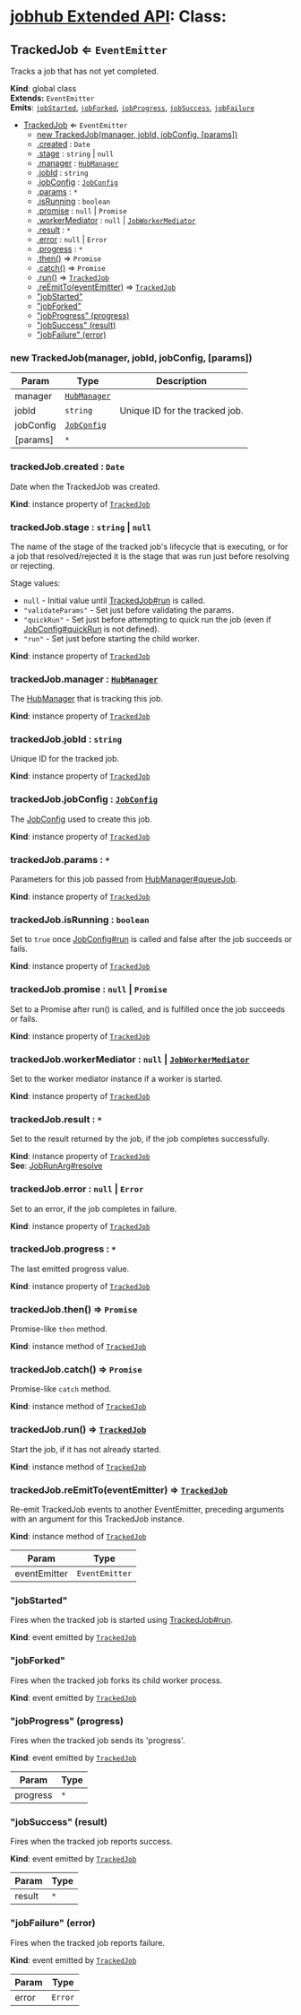 # [jobhub Extended API](README.md): Class:

<a name="TrackedJob"></a>

## TrackedJob ⇐ <code>EventEmitter</code>
Tracks a job that has not yet completed.

**Kind**: global class  
**Extends:** <code>EventEmitter</code>  
**Emits**: <code>[jobStarted](TrackedJob.md#TrackedJob+event_jobStarted)</code>, <code>[jobForked](TrackedJob.md#TrackedJob+event_jobForked)</code>, <code>[jobProgress](TrackedJob.md#TrackedJob+event_jobProgress)</code>, <code>[jobSuccess](TrackedJob.md#TrackedJob+event_jobSuccess)</code>, <code>[jobFailure](TrackedJob.md#TrackedJob+event_jobFailure)</code>  

* [TrackedJob](TrackedJob.md#TrackedJob) ⇐ <code>EventEmitter</code>
    * [new TrackedJob(manager, jobId, jobConfig, [params])](TrackedJob.md#TrackedJob)
    * [.created](TrackedJob.md#TrackedJob+created) : <code>Date</code>
    * [.stage](TrackedJob.md#TrackedJob+stage) : <code>string</code> &#124; <code>null</code>
    * [.manager](TrackedJob.md#TrackedJob+manager) : <code>[HubManager](HubManager.md#HubManager)</code>
    * [.jobId](TrackedJob.md#TrackedJob+jobId) : <code>string</code>
    * [.jobConfig](TrackedJob.md#TrackedJob+jobConfig) : <code>[JobConfig](JobConfig.md#JobConfig)</code>
    * [.params](TrackedJob.md#TrackedJob+params) : <code>\*</code>
    * [.isRunning](TrackedJob.md#TrackedJob+isRunning) : <code>boolean</code>
    * [.promise](TrackedJob.md#TrackedJob+promise) : <code>null</code> &#124; <code>Promise</code>
    * [.workerMediator](TrackedJob.md#TrackedJob+workerMediator) : <code>null</code> &#124; <code>[JobWorkerMediator](JobWorkerMediator.md#JobWorkerMediator)</code>
    * [.result](TrackedJob.md#TrackedJob+result) : <code>\*</code>
    * [.error](TrackedJob.md#TrackedJob+error) : <code>null</code> &#124; <code>Error</code>
    * [.progress](TrackedJob.md#TrackedJob+progress) : <code>\*</code>
    * [.then()](TrackedJob.md#TrackedJob+then) ⇒ <code>Promise</code>
    * [.catch()](TrackedJob.md#TrackedJob+catch) ⇒ <code>Promise</code>
    * [.run()](TrackedJob.md#TrackedJob+run) ⇒ <code>[TrackedJob](TrackedJob.md#TrackedJob)</code>
    * [.reEmitTo(eventEmitter)](TrackedJob.md#TrackedJob+reEmitTo) ⇒ <code>[TrackedJob](TrackedJob.md#TrackedJob)</code>
    * ["jobStarted"](TrackedJob.md#TrackedJob+event_jobStarted)
    * ["jobForked"](TrackedJob.md#TrackedJob+event_jobForked)
    * ["jobProgress" (progress)](TrackedJob.md#TrackedJob+event_jobProgress)
    * ["jobSuccess" (result)](TrackedJob.md#TrackedJob+event_jobSuccess)
    * ["jobFailure" (error)](TrackedJob.md#TrackedJob+event_jobFailure)

<a name="new_TrackedJob_new"></a>

### new TrackedJob(manager, jobId, jobConfig, [params])

| Param | Type | Description |
| --- | --- | --- |
| manager | <code>[HubManager](HubManager.md#HubManager)</code> |  |
| jobId | <code>string</code> | Unique ID for the tracked job. |
| jobConfig | <code>[JobConfig](JobConfig.md#JobConfig)</code> |  |
| [params] | <code>\*</code> |  |

<a name="TrackedJob+created"></a>

### trackedJob.created : <code>Date</code>
Date when the TrackedJob was created.

**Kind**: instance property of <code>[TrackedJob](TrackedJob.md#TrackedJob)</code>  
<a name="TrackedJob+stage"></a>

### trackedJob.stage : <code>string</code> &#124; <code>null</code>
The name of the stage of the tracked job's lifecycle that is executing, or for a job
that resolved/rejected it is the stage that was run just before resolving or rejecting.

Stage values:

* `null` - Initial value until [TrackedJob#run](TrackedJob.md#TrackedJob+run) is called.
* `"validateParams"` - Set just before validating the params.
* `"quickRun"` - Set just before attempting to quick run the job (even if [JobConfig#quickRun](JobConfig.md#JobConfig+quickRun) is not defined).
* `"run"` - Set just before starting the child worker.

**Kind**: instance property of <code>[TrackedJob](TrackedJob.md#TrackedJob)</code>  
<a name="TrackedJob+manager"></a>

### trackedJob.manager : <code>[HubManager](HubManager.md#HubManager)</code>
The [HubManager](HubManager.md#HubManager) that is tracking this job.

**Kind**: instance property of <code>[TrackedJob](TrackedJob.md#TrackedJob)</code>  
<a name="TrackedJob+jobId"></a>

### trackedJob.jobId : <code>string</code>
Unique ID for the tracked job.

**Kind**: instance property of <code>[TrackedJob](TrackedJob.md#TrackedJob)</code>  
<a name="TrackedJob+jobConfig"></a>

### trackedJob.jobConfig : <code>[JobConfig](JobConfig.md#JobConfig)</code>
The [JobConfig](JobConfig.md#JobConfig) used to create this job.

**Kind**: instance property of <code>[TrackedJob](TrackedJob.md#TrackedJob)</code>  
<a name="TrackedJob+params"></a>

### trackedJob.params : <code>\*</code>
Parameters for this job passed from [HubManager#queueJob](HubManager.md#HubManager+queueJob).

**Kind**: instance property of <code>[TrackedJob](TrackedJob.md#TrackedJob)</code>  
<a name="TrackedJob+isRunning"></a>

### trackedJob.isRunning : <code>boolean</code>
Set to `true` once [JobConfig#run](JobConfig.md#JobConfig+run) is called and false after the job succeeds or fails.

**Kind**: instance property of <code>[TrackedJob](TrackedJob.md#TrackedJob)</code>  
<a name="TrackedJob+promise"></a>

### trackedJob.promise : <code>null</code> &#124; <code>Promise</code>
Set to a Promise after run() is called, and is fulfilled once the job succeeds or fails.

**Kind**: instance property of <code>[TrackedJob](TrackedJob.md#TrackedJob)</code>  
<a name="TrackedJob+workerMediator"></a>

### trackedJob.workerMediator : <code>null</code> &#124; <code>[JobWorkerMediator](JobWorkerMediator.md#JobWorkerMediator)</code>
Set to the worker mediator instance if a worker is started.

**Kind**: instance property of <code>[TrackedJob](TrackedJob.md#TrackedJob)</code>  
<a name="TrackedJob+result"></a>

### trackedJob.result : <code>\*</code>
Set to the result returned by the job, if the job completes successfully.

**Kind**: instance property of <code>[TrackedJob](TrackedJob.md#TrackedJob)</code>  
**See**: [JobRunArg#resolve](JobRunArg.md#JobRunArg+resolve)  
<a name="TrackedJob+error"></a>

### trackedJob.error : <code>null</code> &#124; <code>Error</code>
Set to an error, if the job completes in failure.

**Kind**: instance property of <code>[TrackedJob](TrackedJob.md#TrackedJob)</code>  
<a name="TrackedJob+progress"></a>

### trackedJob.progress : <code>\*</code>
The last emitted progress value.

**Kind**: instance property of <code>[TrackedJob](TrackedJob.md#TrackedJob)</code>  
<a name="TrackedJob+then"></a>

### trackedJob.then() ⇒ <code>Promise</code>
Promise-like `then` method.

**Kind**: instance method of <code>[TrackedJob](TrackedJob.md#TrackedJob)</code>  
<a name="TrackedJob+catch"></a>

### trackedJob.catch() ⇒ <code>Promise</code>
Promise-like `catch` method.

**Kind**: instance method of <code>[TrackedJob](TrackedJob.md#TrackedJob)</code>  
<a name="TrackedJob+run"></a>

### trackedJob.run() ⇒ <code>[TrackedJob](TrackedJob.md#TrackedJob)</code>
Start the job, if it has not already started.

**Kind**: instance method of <code>[TrackedJob](TrackedJob.md#TrackedJob)</code>  
<a name="TrackedJob+reEmitTo"></a>

### trackedJob.reEmitTo(eventEmitter) ⇒ <code>[TrackedJob](TrackedJob.md#TrackedJob)</code>
Re-emit TrackedJob events to another EventEmitter,
preceding arguments with an argument for this TrackedJob instance.

**Kind**: instance method of <code>[TrackedJob](TrackedJob.md#TrackedJob)</code>  

| Param | Type |
| --- | --- |
| eventEmitter | <code>EventEmitter</code> | 

<a name="TrackedJob+event_jobStarted"></a>

### "jobStarted"
Fires when the tracked job is started using [TrackedJob#run](TrackedJob.md#TrackedJob+run).

**Kind**: event emitted by <code>[TrackedJob](TrackedJob.md#TrackedJob)</code>  
<a name="TrackedJob+event_jobForked"></a>

### "jobForked"
Fires when the tracked job forks its child worker process.

**Kind**: event emitted by <code>[TrackedJob](TrackedJob.md#TrackedJob)</code>  
<a name="TrackedJob+event_jobProgress"></a>

### "jobProgress" (progress)
Fires when the tracked job sends its 'progress'.

**Kind**: event emitted by <code>[TrackedJob](TrackedJob.md#TrackedJob)</code>  

| Param | Type |
| --- | --- |
| progress | <code>\*</code> | 

<a name="TrackedJob+event_jobSuccess"></a>

### "jobSuccess" (result)
Fires when the tracked job reports success.

**Kind**: event emitted by <code>[TrackedJob](TrackedJob.md#TrackedJob)</code>  

| Param | Type |
| --- | --- |
| result | <code>\*</code> | 

<a name="TrackedJob+event_jobFailure"></a>

### "jobFailure" (error)
Fires when the tracked job reports failure.

**Kind**: event emitted by <code>[TrackedJob](TrackedJob.md#TrackedJob)</code>  

| Param | Type |
| --- | --- |
| error | <code>Error</code> | 

